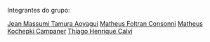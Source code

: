 Integrantes do grupo:

[Jean Massumi Tamura Aoyagui](https://github.com/Jean-Massumi)
[Matheus Foltran Consonni](https://github.com/MatheusFoltran)
[Matheus Kochepki Campaner](https://github.com/m4theuszx)
[Thiago Henrique Calvi ](https://github.com/thiagocalvi)
